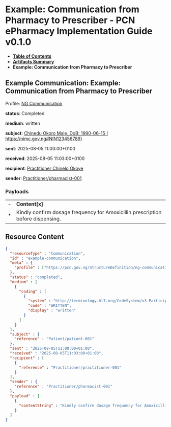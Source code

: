 # Example: Communication from Pharmacy to Prescriber - PCN ePharmacy Implementation Guide v0.1.0

* [**Table of Contents**](toc.md)
* [**Artifacts Summary**](artifacts.md)
* **Example: Communication from Pharmacy to Prescriber**

## Example Communication: Example: Communication from Pharmacy to Prescriber

Profile: [NG Communication](StructureDefinition-ng-communication.md)

**status**: Completed

**medium**: written

**subject**: [Chinedu Okoro Male, DoB: 1990-06-15 ( https://nimc.gov.ng#NIN123456789)](Patient-patient-001.md)

**sent**: 2025-08-05 11:00:00+0100

**received**: 2025-08-05 11:03:00+0100

**recipient**: [Practitioner Chinelo Okoye](Practitioner-practitioner-001.md)

**sender**: [Practitioner/pharmacist-001](Practitioner/pharmacist-001)

### Payloads

| | |
| :--- | :--- |
| - | **Content[x]** |
| * | Kindly confirm dosage frequency for Amoxicillin prescription before dispensing. |



## Resource Content

```json
{
  "resourceType" : "Communication",
  "id" : "example-communication",
  "meta" : {
    "profile" : ["https://pcn.gov.ng/StructureDefinition/ng-communication"]
  },
  "status" : "completed",
  "medium" : [
    {
      "coding" : [
        {
          "system" : "http://terminology.hl7.org/CodeSystem/v3-ParticipationMode",
          "code" : "WRITTEN",
          "display" : "written"
        }
      ]
    }
  ],
  "subject" : {
    "reference" : "Patient/patient-001"
  },
  "sent" : "2025-08-05T11:00:00+01:00",
  "received" : "2025-08-05T11:03:00+01:00",
  "recipient" : [
    {
      "reference" : "Practitioner/practitioner-001"
    }
  ],
  "sender" : {
    "reference" : "Practitioner/pharmacist-001"
  },
  "payload" : [
    {
      "contentString" : "Kindly confirm dosage frequency for Amoxicillin prescription before dispensing."
    }
  ]
}

```

